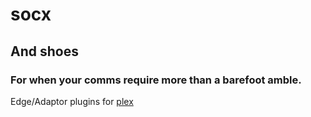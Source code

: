 socx
====

And shoes
---------

### For when your comms require more than a barefoot amble.

Edge/Adaptor plugins for [plex](https://github.com/nomilous/plex)

